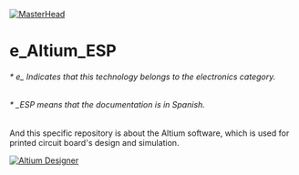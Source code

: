 [![MasterHead](http://dicer0.com/wp-content/uploads/2023/09/Altium-di_cer0-Banner.png)](https://dicer0.com/#skills)
# e_Altium_ESP
###### * e_ Indicates that this technology belongs to the electronics category.
###### * _ESP means that the documentation is in Spanish.
And this specific repository is about the Altium software, which is used for printed circuit board's design and simulation.

[![Altium Designer](http://dicer0.com/wp-content/uploads/2023/09/e_Altium.png)](https://dicer0.com/#skills)
